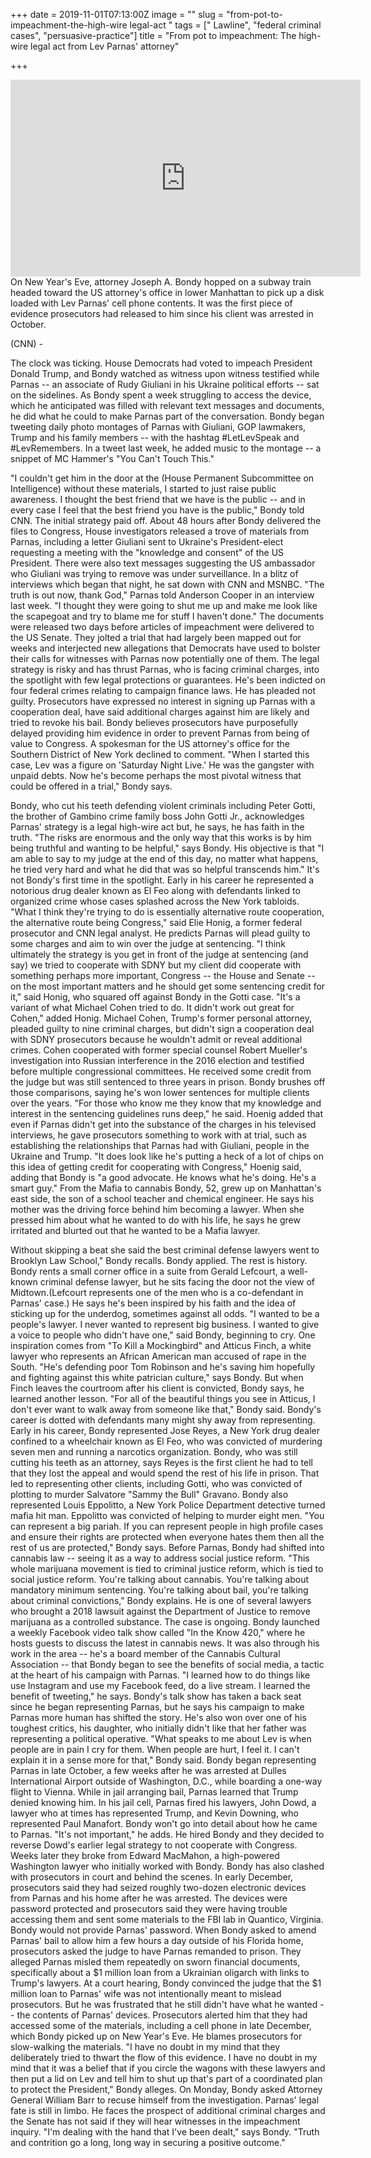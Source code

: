 +++
date = 2019-11-01T07:13:00Z
image = ""
slug = "from-pot-to-impeachment-the-high-wire legal-act "
tags = [" Lawline", "federal criminal cases", "persuasive-practice"]
title = "From pot to impeachment: The high-wire legal act from Lev Parnas' attorney"

+++

<iframe width="560" height="315" src="https://www.youtube.com/embed/9JKraI_Rh6g" frameborder="0" allow="accelerometer; autoplay; encrypted-media; gyroscope; picture-in-picture" allowfullscreen></iframe>
On New Year's Eve, attorney Joseph A. Bondy hopped on a subway train headed toward the US attorney's office in lower Manhattan to pick up a disk loaded with Lev Parnas' cell phone contents. It was the first piece of evidence prosecutors had released to him since his client was arrested in October.

(CNN) -

The clock was ticking.
House Democrats had voted to impeach President Donald Trump, and Bondy watched as witness upon witness testified while Parnas -- an associate of Rudy Giuliani in his Ukraine political efforts -- sat on the sidelines.
As Bondy spent a week struggling to access the device, which he anticipated was filled with relevant text messages and documents, he did what he could to make Parnas part of the conversation. Bondy began tweeting daily photo montages of Parnas with Giuliani, GOP lawmakers, Trump and his family members -- with the hashtag #LetLevSpeak and #LevRemembers. In a tweet last week, he added music to the montage -- a snippet of MC Hammer's "You Can't Touch This."

"I couldn't get him in the door at the (House Permanent Subcommittee on Intelligence) without these materials, I started to just raise public awareness. I thought the best friend that we have is the public -- and in every case I feel that the best friend you have is the public," Bondy told CNN.
The initial strategy paid off. About 48 hours after Bondy delivered the files to Congress, House investigators released a trove of materials from Parnas, including a letter Giuliani sent to Ukraine's President-elect requesting a meeting with the "knowledge and consent" of the US President. There were also text messages suggesting the US ambassador who Giuliani was trying to remove was under surveillance. In a blitz of interviews which began that night, he sat down with CNN and MSNBC.
"The truth is out now, thank God," Parnas told Anderson Cooper in an interview last week. "I thought they were going to shut me up and make me look like the scapegoat and try to blame me for stuff I haven't done."
The documents were released two days before articles of impeachment were delivered to the US Senate. They jolted a trial that had largely been mapped out for weeks and interjected new allegations that Democrats have used to bolster their calls for witnesses with Parnas now potentially one of them.
The legal strategy is risky and has thrust Parnas, who is facing criminal charges, into the spotlight with few legal protections or guarantees. He's been indicted on four federal crimes relating to campaign finance laws. He has pleaded not guilty.
Prosecutors have expressed no interest in signing up Parnas with a cooperation deal, have said additional charges against him are likely and tried to revoke his bail. Bondy believes prosecutors have purposefully delayed providing him evidence in order to prevent Parnas from being of value to Congress.
A spokesman for the US attorney's office for the Southern District of New York declined to comment.
"When I started this case, Lev was a figure on 'Saturday Night Live.' He was the gangster with unpaid debts. Now he's become perhaps the most pivotal witness that could be offered in a trial," Bondy says.

Bondy, who cut his teeth defending violent criminals including Peter Gotti, the brother of Gambino crime family boss John Gotti Jr., acknowledges Parnas' strategy is a legal high-wire act but, he says, he has faith in the truth.
"The risks are enormous and the only way that this works is by him being truthful and wanting to be helpful," says Bondy. His objective is that "I am able to say to my judge at the end of this day, no matter what happens, he tried very hard and what he did that was so helpful transcends him."
It's not Bondy's first time in the spotlight. Early in his career he represented a notorious drug dealer known as El Feo along with defendants linked to organized crime whose cases splashed across the New York tabloids.
"What I think they're trying to do is essentially alternative route cooperation, the alternative route being Congress," said Elie Honig, a former federal prosecutor and CNN legal analyst. He predicts Parnas will plead guilty to some charges and aim to win over the judge at sentencing.
"I think ultimately the strategy is you get in front of the judge at sentencing (and say) we tried to cooperate with SDNY but my client did cooperate with something perhaps more important, Congress -- the House and Senate -- on the most important matters and he should get some sentencing credit for it," said Honig, who squared off against Bondy in the Gotti case.
"It's a variant of what Michael Cohen tried to do. It didn't work out great for Cohen," added Honig.
Michael Cohen, Trump's former personal attorney, pleaded guilty to nine criminal charges, but didn't sign a cooperation deal with SDNY prosecutors because he wouldn't admit or reveal additional crimes. Cohen cooperated with former special counsel Robert Mueller's investigation into Russian interference in the 2016 election and testified before multiple congressional committees. He received some credit from the judge but was still sentenced to three years in prison.
Bondy brushes off those comparisons, saying he's won lower sentences for multiple clients over the years. "For those who know me they know that my knowledge and interest in the sentencing guidelines runs deep," he said.
Hoenig added that even if Parnas didn't get into the substance of the charges in his televised interviews, he gave prosecutors something to work with at trial, such as establishing the relationships that Parnas had with Giuliani, people in the Ukraine and Trump.
"It does look like he's putting a heck of a lot of chips on this idea of getting credit for cooperating with Congress," Hoenig said, adding that Bondy is "a good advocate. He knows what he's doing. He's a smart guy."
From the Mafia to cannabis
Bondy, 52, grew up on Manhattan's east side, the son of a school teacher and chemical engineer.
He says his mother was the driving force behind him becoming a lawyer. When she pressed him about what he wanted to do with his life, he says he grew irritated and blurted out that he wanted to be a Mafia lawyer.

Without skipping a beat she said the best criminal defense lawyers went to Brooklyn Law School," Bondy recalls. Bondy applied. The rest is history.
Bondy rents a small corner office in a suite from Gerald Lefcourt, a well-known criminal defense lawyer, but he sits facing the door not the view of Midtown.(Lefcourt represents one of the men who is a co-defendant in Parnas' case.)
He says he's been inspired by his faith and the idea of sticking up for the underdog, sometimes against all odds.
"I wanted to be a people's lawyer. I never wanted to represent big business. I wanted to give a voice to people who didn't have one," said Bondy, beginning to cry.
One inspiration comes from "To Kill a Mockingbird" and Atticus Finch, a white lawyer who represents an African American man accused of rape in the South. "He's defending poor Tom Robinson and he's saving him hopefully and fighting against this white patrician culture," says Bondy. But when Finch leaves the courtroom after his client is convicted, Bondy says, he learned another lesson.
"For all of the beautiful things you see in Atticus, I don't ever want to walk away from someone like that," Bondy said.
Bondy's career is dotted with defendants many might shy away from representing.
Early in his career, Bondy represented Jose Reyes, a New York drug dealer confined to a wheelchair known as El Feo, who was convicted of murdering seven men and running a narcotics organization. Bondy, who was still cutting his teeth as an attorney, says Reyes is the first client he had to tell that they lost the appeal and would spend the rest of his life in prison.
That led to representing other clients, including Gotti, who was convicted of plotting to murder Salvatore "Sammy the Bull" Gravano. Bondy also represented Louis Eppolitto, a New York Police Department detective turned mafia hit man. Eppolitto was convicted of helping to murder eight men.
"You can represent a big pariah. If you can represent people in high profile cases and ensure their rights are protected when everyone hates them then all the rest of us are protected," Bondy says.
Before Parnas, Bondy had shifted into cannabis law -- seeing it as a way to address social justice reform.
"This whole marijuana movement is tied to criminal justice reform, which is tied to social justice reform. You're talking about cannabis. You're talking about mandatory minimum sentencing. You're talking about bail, you're talking about criminal convictions," Bondy explains. He is one of several lawyers who brought a 2018 lawsuit against the Department of Justice to remove marijuana as a controlled substance. The case is ongoing.
Bondy launched a weekly Facebook video talk show called "In the Know 420," where he hosts guests to discuss the latest in cannabis news.
It was also through his work in the area -- he's a board member of the Cannabis Cultural Association -- that Bondy began to see the benefits of social media, a tactic at the heart of his campaign with Parnas.
"I learned how to do things like use Instagram and use my Facebook feed, do a live stream. I learned the benefit of tweeting," he says.
Bondy's talk show has taken a back seat since he began representing Parnas, but he says his campaign to make Parnas more human has shifted the story. He's also won over one of his toughest critics, his daughter, who initially didn't like that her father was representing a political operative.
"What speaks to me about Lev is when people are in pain I cry for them. When people are hurt, I feel it. I can't explain it in a sense more for that," Bondy said.
Bondy began representing Parnas in late October, a few weeks after he was arrested at Dulles International Airport outside of Washington, D.C., while boarding a one-way flight to Vienna. While in jail arranging bail, Parnas learned that Trump denied knowing him.
In his jail cell, Parnas fired his lawyers, John Dowd, a lawyer who at times has represented Trump, and Kevin Downing, who represented Paul Manafort. Bondy won't go into detail about how he came to Parnas. "It's not important," he adds.
He hired Bondy and they decided to reverse Dowd's earlier legal strategy to not cooperate with Congress. Weeks later they broke from Edward MacMahon, a high-powered Washington lawyer who initially worked with Bondy.
Bondy has also clashed with prosecutors in court and behind the scenes.
In early December, prosecutors said they had seized roughly two-dozen electronic devices from Parnas and his home after he was arrested. The devices were password protected and prosecutors said they were having trouble accessing them and sent some materials to the FBI lab in Quantico, Virginia. Bondy would not provide Parnas' password.
When Bondy asked to amend Parnas' bail to allow him a few hours a day outside of his Florida home, prosecutors asked the judge to have Parnas remanded to prison. They alleged Parnas misled them repeatedly on sworn financial documents, specifically about a $1 million loan from a Ukrainian oligarch with links to Trump's lawyers.
At a court hearing, Bondy convinced the judge that the $1 million loan to Parnas' wife was not intentionally meant to mislead prosecutors.
But he was frustrated that he still didn't have what he wanted -- the contents of Parnas' devices. Prosecutors alerted him that they had accessed some of the materials, including a cell phone in late December, which Bondy picked up on New Year's Eve.
He blames prosecutors for slow-walking the materials.
"I have no doubt in my mind that they deliberately tried to thwart the flow of this evidence. I have no doubt in my mind that it was a belief that if you circle the wagons with these lawyers and then put a lid on Lev and tell him to shut up that's part of a coordinated plan to protect the President," Bondy alleges. On Monday, Bondy asked Attorney General William Barr to recuse himself from the investigation.
Parnas' legal fate is still in limbo. He faces the prospect of additional criminal charges and the Senate has not said if they will hear witnesses in the impeachment inquiry.
"I'm dealing with the hand that I've been dealt," says Bondy. "Truth and contrition go a long, long way in securing a positive outcome."

